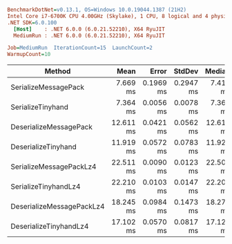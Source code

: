 ``` ini

BenchmarkDotNet=v0.13.1, OS=Windows 10.0.19044.1387 (21H2)
Intel Core i7-6700K CPU 4.00GHz (Skylake), 1 CPU, 8 logical and 4 physical cores
.NET SDK=6.0.100
  [Host]    : .NET 6.0.0 (6.0.21.52210), X64 RyuJIT
  MediumRun : .NET 6.0.0 (6.0.21.52210), X64 RyuJIT

Job=MediumRun  IterationCount=15  LaunchCount=2  
WarmupCount=10  

```
|                    Method |      Mean |     Error |    StdDev |    Median |    Gen 0 |    Gen 1 |    Gen 2 | Allocated |
|-------------------------- |----------:|----------:|----------:|----------:|---------:|---------:|---------:|----------:|
|      SerializeMessagePack |  7.669 ms | 0.1969 ms | 0.2947 ms |  7.418 ms |  93.7500 |  93.7500 |  93.7500 |      6 MB |
|         SerializeTinyhand |  7.364 ms | 0.0056 ms | 0.0078 ms |  7.362 ms | 125.0000 | 125.0000 | 125.0000 |      6 MB |
|    DeserializeMessagePack | 12.611 ms | 0.0421 ms | 0.0562 ms | 12.619 ms | 171.8750 | 156.2500 |  93.7500 |      5 MB |
|       DeserializeTinyhand | 11.919 ms | 0.0572 ms | 0.0783 ms | 11.928 ms | 171.8750 | 156.2500 |  93.7500 |      5 MB |
|   SerializeMessagePackLz4 | 22.511 ms | 0.0090 ms | 0.0123 ms | 22.507 ms |  62.5000 |  62.5000 |  62.5000 |      5 MB |
|      SerializeTinyhandLz4 | 22.210 ms | 0.0103 ms | 0.0147 ms | 22.204 ms |  62.5000 |  62.5000 |  62.5000 |      5 MB |
| DeserializeMessagePackLz4 | 18.245 ms | 0.0984 ms | 0.1473 ms | 18.279 ms | 125.0000 |  93.7500 |  62.5000 |      5 MB |
|    DeserializeTinyhandLz4 | 17.102 ms | 0.0570 ms | 0.0817 ms | 17.122 ms | 125.0000 |  93.7500 |  62.5000 |      5 MB |
